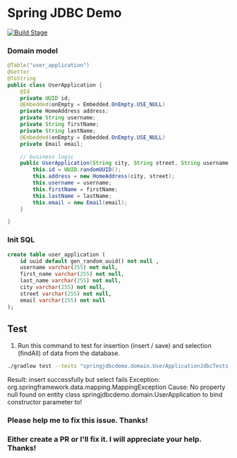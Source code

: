 # Spring JDBC Demo

[![Build Stage](https://github.com/thainguyencoffee/spring-jdbc-demo/actions/workflows/commit-stage.yaml/badge.svg)](https://github.com/thainguyencoffee/spring-jdbc-demo/actions/workflows/commit-stage.yaml)

### Domain model
```java
@Table("user_application")
@Getter
@ToString
public class UserApplication {
    @Id
    private UUID id;
    @Embedded(onEmpty = Embedded.OnEmpty.USE_NULL)
    private HomeAddress address;
    private String username;
    private String firstName;
    private String lastName;
    @Embedded(onEmpty = Embedded.OnEmpty.USE_NULL)
    private Email email;

    // business logic
    public UserApplication(String city, String street, String username, String firstName, String lastName, String email) {
        this.id = UUID.randomUUID();
        this.address = new HomeAddress(city, street);
        this.username = username;
        this.firstName = firstName;
        this.lastName = lastName;
        this.email = new Email(email);
    }

}

```


### Init SQL
```sql
create table user_application (
    id uuid default gen_random_uuid() not null ,
    username varchar(255) not null,
    first_name varchar(255) not null,
    last_name varchar(255) not null,
    city varchar(255) not null,
    street varchar(255) not null,
    email varchar(255) not null
);
```

## Test

1. Run this command to test for insertion (insert / save) and selection (findAll) of data from the database.

```bash
./gradlew test --tests "springjdbcdemo.domain.UserApplicationJdbcTests.shouldThrows"
```

Result: insert successfully but select fails
Exception: org.springframework.data.mapping.MappingException
Cause: No property null found on entity class springjdbcdemo.domain.UserApplication to bind constructor parameter to!

### Please help me to fix this issue. Thanks!
### Either create a PR or I'll fix it. I will appreciate your help. Thanks!